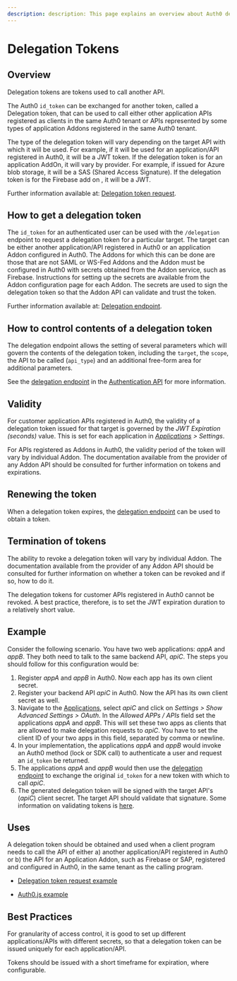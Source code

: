 ```yaml
---
description: description: This page explains an overview about Auth0 delegation tokens.
---
```


# Delegation Tokens

## Overview

Delegation tokens are tokens used to call another API.

The Auth0 `id_token` can be exchanged for another token, called a Delegation token, that can be used to call either other application APIs registered as clients in the same Auth0 tenant or APIs represented by some types of application Addons registered in the same Auth0 tenant.

The type of the delegation token will vary depending on the target API with which it will be used.  For example, if it will be used for an application/API registered in Auth0, it will be a JWT token.  If the delegation token is for an application AddOn, it will vary by provider.  For example, if issued for Azure blob storage, it will be a SAS (Shared Access Signature).  If the delegation token is for the Firebase add on , it will be a JWT.

Further information available at: [Delegation token request](https://github.com/auth0/auth0.js#delegation-token-request).

## How to get a delegation token

The `id_token` for an authenticated user can be used with the `/delegation` endpoint to request a delegation token for a particular target.  The target can be either another application/API registered in Auth0 or an application Addon configured in Auth0.  The Addons for which this can be done are those that are not SAML or WS-Fed Addons and the Addon must be configured in Auth0 with secrets obtained from the Addon service, such as Firebase.  Instructions for setting up the secrets are available from the Addon configuration page for each Addon.  The secrets are used to sign the delegation token so that the Addon API can validate and trust the token.

Further information available at:  [Delegation endpoint](/api/authentication#delegated).

## How to control contents of a delegation token

The delegation endpoint allows the setting of several parameters which will govern the contents of the delegation token, including the `target`, the `scope`, the API to be called (`api_type`) and an additional free-form area for additional parameters.

See the [delegation endpoint](/api/authentication#delegated) in the [Authentication API](/api/authentication) for more information.

## Validity

For customer application APIs registered in Auth0, the validity of a delegation token issued for that target is governed by the _JWT Expiration (seconds)_ value. This is set for each application in _[Applications](${manage_url}/#/applications) > Settings_.

For APIs registered as Addons in Auth0, the validity period of the token will vary by individual Addon.  The documentation available from the provider of any Addon API should be consulted for further information on tokens and expirations.

## Renewing the token

When a delegation token expires, the [delegation endpoint](/api/authentication#delegated) can be used to obtain a token.

## Termination of tokens

The ability to revoke a delegation token will vary by individual Addon.  The documentation available from the provider of any Addon API should be consulted for further information on whether a token can be revoked and if so, how to do it.

The delegation tokens for customer APIs registered in Auth0 cannot be revoked.  A best practice, therefore, is to set the JWT expiration duration to a relatively short value.

## Example

Consider the following scenario. You have two web applications: _appA_ and _appB_. They both need to talk to the same backend API, _apiC_. The steps you should follow for this configuration would be:

1. Register _appA_ and _appB_ in Auth0. Now each app has its own client secret.
2. Register your backend API _apiC_ in Auth0. Now the API has its own client secret as well.
3. Navigate to the [Applications](${manage_url}/#/applications), select _apiC_ and click on _Settings > Show Advanced Settings > OAuth_. In the _Allowed APPs / APIs_ field set the applications _appA_ and _appB_. This will set these two apps as clients that are allowed to make delegation requests to _apiC_. You have to set the client ID of your two apps in this field, separated by comma or newline.
4. In your implementation, the applications _appA_ and _appB_ would invoke an Auth0 method (lock or SDK call) to authenticate a user and request an `id_token` be returned.
5. The applications _appA_ and _appB_ would then use the [delegation endpoint](/api/authentication#delegated) to exchange the original `id_token` for a new token with which to call _apiC_.
6. The generated delegation token will be signed with the target API's (_apiC_) client secret. The target API should validate that signature. Some information on validating tokens is [here](/protocols#validating-tokens).

## Uses

A delegation token should be obtained and used when a client program needs to call the API of either a) another application/API registered in Auth0 or b) the API for an Application Addon, such as Firebase or SAP, registered and configured in Auth0, in the same tenant as the calling program.

* [Delegation token request example](https://github.com/auth0/auth0.js#delegation-token-request)

* [Auth0.js example](/libraries/auth0js#12)

## Best Practices

For granularity of access control, it is good to set up different applications/APIs with different secrets, so that a delegation token can be issued uniquely for each application/API.

Tokens should be issued with a short timeframe for expiration, where configurable.
